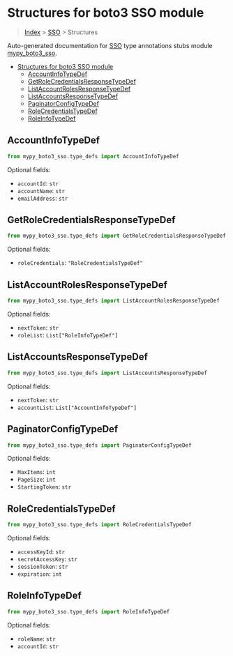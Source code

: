 # Structures for boto3 SSO module

> [Index](../index.md) > [SSO](./index.md) > Structures

Auto-generated documentation for [SSO](https://boto3.amazonaws.com/v1/documentation/api/latest/reference/services/sso.html#SSO)
type annotations stubs module [mypy_boto3_sso](https://pypi.org/project/mypy-boto3-sso/).

- [Structures for boto3 SSO module](#structures-for-boto3-sso-module)
  - [AccountInfoTypeDef](#accountinfotypedef)
  - [GetRoleCredentialsResponseTypeDef](#getrolecredentialsresponsetypedef)
  - [ListAccountRolesResponseTypeDef](#listaccountrolesresponsetypedef)
  - [ListAccountsResponseTypeDef](#listaccountsresponsetypedef)
  - [PaginatorConfigTypeDef](#paginatorconfigtypedef)
  - [RoleCredentialsTypeDef](#rolecredentialstypedef)
  - [RoleInfoTypeDef](#roleinfotypedef)

## AccountInfoTypeDef

```python
from mypy_boto3_sso.type_defs import AccountInfoTypeDef
```




Optional fields:
- `accountId`: `str`
- `accountName`: `str`
- `emailAddress`: `str`


## GetRoleCredentialsResponseTypeDef

```python
from mypy_boto3_sso.type_defs import GetRoleCredentialsResponseTypeDef
```




Optional fields:
- `roleCredentials`: `"RoleCredentialsTypeDef"`


## ListAccountRolesResponseTypeDef

```python
from mypy_boto3_sso.type_defs import ListAccountRolesResponseTypeDef
```




Optional fields:
- `nextToken`: `str`
- `roleList`: `List["RoleInfoTypeDef"]`


## ListAccountsResponseTypeDef

```python
from mypy_boto3_sso.type_defs import ListAccountsResponseTypeDef
```




Optional fields:
- `nextToken`: `str`
- `accountList`: `List["AccountInfoTypeDef"]`


## PaginatorConfigTypeDef

```python
from mypy_boto3_sso.type_defs import PaginatorConfigTypeDef
```




Optional fields:
- `MaxItems`: `int`
- `PageSize`: `int`
- `StartingToken`: `str`


## RoleCredentialsTypeDef

```python
from mypy_boto3_sso.type_defs import RoleCredentialsTypeDef
```




Optional fields:
- `accessKeyId`: `str`
- `secretAccessKey`: `str`
- `sessionToken`: `str`
- `expiration`: `int`


## RoleInfoTypeDef

```python
from mypy_boto3_sso.type_defs import RoleInfoTypeDef
```




Optional fields:
- `roleName`: `str`
- `accountId`: `str`

